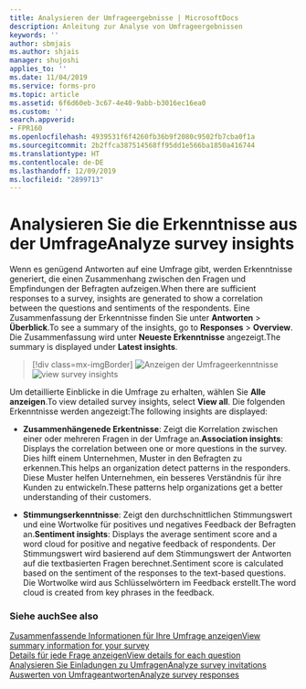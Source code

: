 ```yaml
---
title: Analysieren der Umfrageergebnisse | MicrosoftDocs
description: Anleitung zur Analyse von Umfrageergebnissen
keywords: ''
author: sbmjais
ms.author: shjais
manager: shujoshi
applies_to: ''
ms.date: 11/04/2019
ms.service: forms-pro
ms.topic: article
ms.assetid: 6f6d60eb-3c67-4e40-9abb-b3016ec16ea0
ms.custom: ''
search.appverid:
- FPR160
ms.openlocfilehash: 4939531f6f4260fb36b9f2080c9502fb7cba0f1a
ms.sourcegitcommit: 2b2ffca387514568ff95dd1e566ba1850a416744
ms.translationtype: HT
ms.contentlocale: de-DE
ms.lasthandoff: 12/09/2019
ms.locfileid: "2899713"
---
```

# <a name="analyze-survey-insights"></a><span data-ttu-id="37233-103">Analysieren Sie die Erkenntnisse aus der Umfrage</span><span class="sxs-lookup"><span data-stu-id="37233-103">Analyze survey insights</span></span>

<span data-ttu-id="37233-104">Wenn es genügend Antworten auf eine Umfrage gibt, werden Erkenntnisse generiert, die einen Zusammenhang zwischen den Fragen und Empfindungen der Befragten aufzeigen.</span><span class="sxs-lookup"><span data-stu-id="37233-104">When there are sufficient responses to a survey, insights are generated to show a correlation between the questions and sentiments of the respondents.</span></span> <span data-ttu-id="37233-105">Eine Zusammenfassung der Erkenntnisse finden Sie unter **Antworten** &gt; **Überblick**.</span><span class="sxs-lookup"><span data-stu-id="37233-105">To see a summary of the insights, go to **Responses** &gt; **Overview**.</span></span> <span data-ttu-id="37233-106">Die Zusammenfassung wird unter **Neueste Erkenntnisse** angezeigt.</span><span class="sxs-lookup"><span data-stu-id="37233-106">The summary is displayed under **Latest insights**.</span></span>

> [!div class=mx-imgBorder]
> <span data-ttu-id="37233-107">![Anzeigen der Umfrageerkenntnisse](media/survey-insights.png "Anzeigen der Umfrageerkenntnisse")</span><span class="sxs-lookup"><span data-stu-id="37233-107">![view survey insights](media/survey-insights.png "View survey insights")</span></span>  

<span data-ttu-id="37233-108">Um detaillierte Einblicke in die Umfrage zu erhalten, wählen Sie **Alle anzeigen**.</span><span class="sxs-lookup"><span data-stu-id="37233-108">To view detailed survey insights, select **View all**.</span></span> <span data-ttu-id="37233-109">Die folgenden Erkenntnisse werden angezeigt:</span><span class="sxs-lookup"><span data-stu-id="37233-109">The following insights are displayed:</span></span>

- <span data-ttu-id="37233-110">**Zusammenhängenede Erkentnisse**: Zeigt die Korrelation zwischen einer oder mehreren Fragen in der Umfrage an.</span><span class="sxs-lookup"><span data-stu-id="37233-110">**Association insights**: Displays the correlation between one or more questions in the survey.</span></span> <span data-ttu-id="37233-111">Dies hilft einem Unternehmen, Muster in den Befragten zu erkennen.</span><span class="sxs-lookup"><span data-stu-id="37233-111">This helps an organization detect patterns in the responders.</span></span> <span data-ttu-id="37233-112">Diese Muster helfen Unternehmen, ein besseres Verständnis für ihre Kunden zu entwickeln.</span><span class="sxs-lookup"><span data-stu-id="37233-112">These patterns help organizations get a better understanding of their customers.</span></span>

- <span data-ttu-id="37233-113">**Stimmungserkenntnisse**: Zeigt den durchschnittlichen Stimmungswert und eine Wortwolke für positives und negatives Feedback der Befragten an.</span><span class="sxs-lookup"><span data-stu-id="37233-113">**Sentiment insights**: Displays the average sentiment score and a word cloud for positive and negative feedback of respondents.</span></span> <span data-ttu-id="37233-114">Der Stimmungswert wird basierend auf dem Stimmungswert der Antworten auf die textbasierten Fragen berechnet.</span><span class="sxs-lookup"><span data-stu-id="37233-114">Sentiment score is calculated based on the sentiment of the responses to the text-based questions.</span></span> <span data-ttu-id="37233-115">Die Wortwolke wird aus Schlüsselwörtern im Feedback erstellt.</span><span class="sxs-lookup"><span data-stu-id="37233-115">The word cloud is created from key phrases in the feedback.</span></span>

### <a name="see-also"></a><span data-ttu-id="37233-116">Siehe auch</span><span class="sxs-lookup"><span data-stu-id="37233-116">See also</span></span>

[<span data-ttu-id="37233-117">Zusammenfassende Informationen für Ihre Umfrage anzeigen</span><span class="sxs-lookup"><span data-stu-id="37233-117">View summary information for your survey</span></span>](view-summary-information.md)<br>
[<span data-ttu-id="37233-118">Details für jede Frage anzeigen</span><span class="sxs-lookup"><span data-stu-id="37233-118">View details for each question</span></span>](view-details-each-question.md)<br>
[<span data-ttu-id="37233-119">Analysieren Sie Einladungen zu Umfragen</span><span class="sxs-lookup"><span data-stu-id="37233-119">Analyze survey invitations</span></span>](analyze-survey-invitations.md)<br>
[<span data-ttu-id="37233-120">Auswerten von Umfrageantworten</span><span class="sxs-lookup"><span data-stu-id="37233-120">Analyze survey responses</span></span>](analyze-survey-responses.md)<br>
